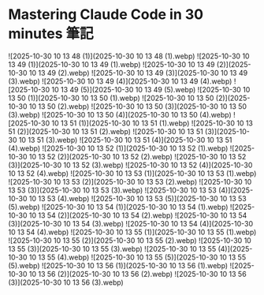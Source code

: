 # Mastering Claude Code in 30 minutes 筆記

![2025-10-30 10 13 48 (1)](2025-10-30 10 13 48 (1).webp)
![2025-10-30 10 13 49 (1)](2025-10-30 10 13 49 (1).webp)
![2025-10-30 10 13 49 (2)](2025-10-30 10 13 49 (2).webp)
![2025-10-30 10 13 49 (3)](2025-10-30 10 13 49 (3).webp)
![2025-10-30 10 13 49 (4)](2025-10-30 10 13 49 (4).webp)
![2025-10-30 10 13 49 (5)](2025-10-30 10 13 49 (5).webp)
![2025-10-30 10 13 50 (1)](2025-10-30 10 13 50 (1).webp)
![2025-10-30 10 13 50 (2)](2025-10-30 10 13 50 (2).webp)
![2025-10-30 10 13 50 (3)](2025-10-30 10 13 50 (3).webp)
![2025-10-30 10 13 50 (4)](2025-10-30 10 13 50 (4).webp)
![2025-10-30 10 13 51 (1)](2025-10-30 10 13 51 (1).webp)
![2025-10-30 10 13 51 (2)](2025-10-30 10 13 51 (2).webp)
![2025-10-30 10 13 51 (3)](2025-10-30 10 13 51 (3).webp)
![2025-10-30 10 13 51 (4)](2025-10-30 10 13 51 (4).webp)
![2025-10-30 10 13 52 (1)](2025-10-30 10 13 52 (1).webp)
![2025-10-30 10 13 52 (2)](2025-10-30 10 13 52 (2).webp)
![2025-10-30 10 13 52 (3)](2025-10-30 10 13 52 (3).webp)
![2025-10-30 10 13 52 (4)](2025-10-30 10 13 52 (4).webp)
![2025-10-30 10 13 53 (1)](2025-10-30 10 13 53 (1).webp)
![2025-10-30 10 13 53 (2)](2025-10-30 10 13 53 (2).webp)
![2025-10-30 10 13 53 (3)](2025-10-30 10 13 53 (3).webp)
![2025-10-30 10 13 53 (4)](2025-10-30 10 13 53 (4).webp)
![2025-10-30 10 13 53 (5)](2025-10-30 10 13 53 (5).webp)
![2025-10-30 10 13 54 (1)](2025-10-30 10 13 54 (1).webp)
![2025-10-30 10 13 54 (2)](2025-10-30 10 13 54 (2).webp)
![2025-10-30 10 13 54 (3)](2025-10-30 10 13 54 (3).webp)
![2025-10-30 10 13 54 (4)](2025-10-30 10 13 54 (4).webp)
![2025-10-30 10 13 55 (1)](2025-10-30 10 13 55 (1).webp)
![2025-10-30 10 13 55 (2)](2025-10-30 10 13 55 (2).webp)
![2025-10-30 10 13 55 (3)](2025-10-30 10 13 55 (3).webp)
![2025-10-30 10 13 55 (4)](2025-10-30 10 13 55 (4).webp)
![2025-10-30 10 13 55 (5)](2025-10-30 10 13 55 (5).webp)
![2025-10-30 10 13 56 (1)](2025-10-30 10 13 56 (1).webp)
![2025-10-30 10 13 56 (2)](2025-10-30 10 13 56 (2).webp)
![2025-10-30 10 13 56 (3)](2025-10-30 10 13 56 (3).webp)
